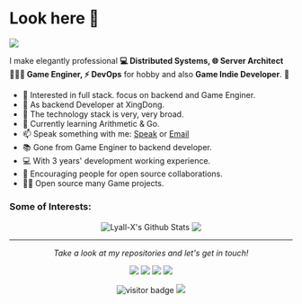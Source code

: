 # Look here 👋    
![](https://github.com/Lyall-X/Lyall-X/blob/master/icons/header_.png)

I make elegantly professional **💻 Distributed Systems, 🌐 Server Architect 👨🏻‍💻 Game Enginer, ⚡ DevOps** for hobby and also **Game Indie Developer**. 🌈    

* 🧐   Interested in full stack. focus on backend and Game Enginer.
* 💼   As backend Developer at XingDong.
* 🔭   The technology stack is very, very broad.
* 🌱   Currently learning Arithmetic & Go.
* 📫   Speak something with me: [Speak](https://www.linkedin.com/in/lyall-liu/) or [Email](lyall.liu@gmail.com)
* 📚   Gone from Game Enginer to backend developer.
* 💻   With 3 years' development working experience.
* 👯   Encouraging people for open source collaborations.
* ✍🏻   Open source many Game projects.

### Some of Interests:    
<p align="center">  
<img align="center" src="https://github-readme-stats.vercel.app/api?username=Lyall-X&show_icons=true&line_height=27&theme=dark" alt="Lyall-X's Github Stats" />
<img align="center" src="https://github-readme-stats.vercel.app/api/top-langs/?username=Lyall-X&hide_langs_below=1&theme=dark&line_height=27" />
</p>
  
<hr>
<p align="center">
  <i>Take a look at my repositories and let's get in touch!</i>

<p align="center">
<a href= "https://github.com/Lyall-X/GameServer"><img src="https://img.icons8.com/material-outlined/27/000000/ball-point-pen.png"/></a>
<a href= "https://github.com/Lyall-X/Dota2RPGDesign"><img src="https://img.icons8.com/material-outlined/30/000000/linkedin.png"/></a>
<a href= "https://twitter.com"><img src="https://img.icons8.com/material-outlined/30/000000/twitter.png"/></a>
<a href= "https://github.com/Lyall-X"><img src="https://img.icons8.com/material-outlined/27/000000/geography.png"/></a>
</p>

<p  align="center">
<img src="https://visitor-badge.laobi.icu/badge?page_id=Lyall-X.Lyall-X" alt="visitor badge"/>  
<a title="Hits" target="_blank" href="https://github.com/Lyall-X/hits"><img src="https://hits.b3log.org/Lyall-X/hits.svg">     
</p>

</p>
